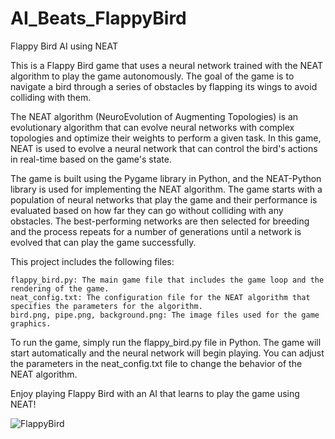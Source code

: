 # AI_Beats_FlappyBird

Flappy Bird AI using NEAT

This is a Flappy Bird game that uses a neural network trained with the NEAT algorithm to play the game autonomously. The goal of the game is to navigate a bird through a series of obstacles by flapping its wings to avoid colliding with them.

The NEAT algorithm (NeuroEvolution of Augmenting Topologies) is an evolutionary algorithm that can evolve neural networks with complex topologies and optimize their weights to perform a given task. In this game, NEAT is used to evolve a neural network that can control the bird's actions in real-time based on the game's state.

The game is built using the Pygame library in Python, and the NEAT-Python library is used for implementing the NEAT algorithm. The game starts with a population of neural networks that play the game and their performance is evaluated based on how far they can go without colliding with any obstacles. The best-performing networks are then selected for breeding and the process repeats for a number of generations until a network is evolved that can play the game successfully.

This project includes the following files:

    flappy_bird.py: The main game file that includes the game loop and the rendering of the game.
    neat_config.txt: The configuration file for the NEAT algorithm that specifies the parameters for the algorithm.
    bird.png, pipe.png, background.png: The image files used for the game graphics.

To run the game, simply run the flappy_bird.py file in Python. The game will start automatically and the neural network will begin playing. You can adjust the parameters in the neat_config.txt file to change the behavior of the NEAT algorithm.

Enjoy playing Flappy Bird with an AI that learns to play the game using NEAT!

![FlappyBird](https://user-images.githubusercontent.com/114453891/234326045-475d636e-25bb-4214-9fb5-331e98447f49.png)
